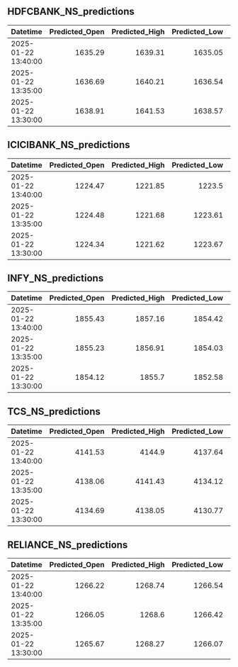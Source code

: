 ## HDFCBANK_NS_predictions
| Datetime            |   Predicted_Open |   Predicted_High |   Predicted_Low |   Predicted_Close |   Predicted_Volume |
|:--------------------|-----------------:|-----------------:|----------------:|------------------:|-------------------:|
| 2025-01-22 13:40:00 |          1635.29 |          1639.31 |         1635.05 |           1636.43 |            78566.3 |
| 2025-01-22 13:35:00 |          1636.69 |          1640.21 |         1636.54 |           1637.12 |            80629.6 |
| 2025-01-22 13:30:00 |          1638.91 |          1641.53 |         1638.57 |           1638.4  |            82811.2 |

## ICICIBANK_NS_predictions
| Datetime            |   Predicted_Open |   Predicted_High |   Predicted_Low |   Predicted_Close |   Predicted_Volume |
|:--------------------|-----------------:|-----------------:|----------------:|------------------:|-------------------:|
| 2025-01-22 13:40:00 |          1224.47 |          1221.85 |         1223.5  |           1225.11 |             106526 |
| 2025-01-22 13:35:00 |          1224.48 |          1221.68 |         1223.61 |           1225.16 |             115358 |
| 2025-01-22 13:30:00 |          1224.34 |          1221.62 |         1223.67 |           1225.32 |             127787 |

## INFY_NS_predictions
| Datetime            |   Predicted_Open |   Predicted_High |   Predicted_Low |   Predicted_Close |   Predicted_Volume |
|:--------------------|-----------------:|-----------------:|----------------:|------------------:|-------------------:|
| 2025-01-22 13:40:00 |          1855.43 |          1857.16 |         1854.42 |           1855.31 |            40273.4 |
| 2025-01-22 13:35:00 |          1855.23 |          1856.91 |         1854.03 |           1854.85 |            42635.5 |
| 2025-01-22 13:30:00 |          1854.12 |          1855.7  |         1852.58 |           1853.17 |            46821.7 |

## TCS_NS_predictions
| Datetime            |   Predicted_Open |   Predicted_High |   Predicted_Low |   Predicted_Close |   Predicted_Volume |
|:--------------------|-----------------:|-----------------:|----------------:|------------------:|-------------------:|
| 2025-01-22 13:40:00 |          4141.53 |          4144.9  |         4137.64 |           4143.77 |            19411.8 |
| 2025-01-22 13:35:00 |          4138.06 |          4141.43 |         4134.12 |           4140.07 |            18956.7 |
| 2025-01-22 13:30:00 |          4134.69 |          4138.05 |         4130.77 |           4136.31 |            18678.6 |

## RELIANCE_NS_predictions
| Datetime            |   Predicted_Open |   Predicted_High |   Predicted_Low |   Predicted_Close |   Predicted_Volume |
|:--------------------|-----------------:|-----------------:|----------------:|------------------:|-------------------:|
| 2025-01-22 13:40:00 |          1266.22 |          1268.74 |         1266.54 |           1267.04 |            85451.6 |
| 2025-01-22 13:35:00 |          1266.05 |          1268.6  |         1266.42 |           1266.96 |            89799.7 |
| 2025-01-22 13:30:00 |          1265.67 |          1268.27 |         1266.07 |           1266.63 |            97732.2 |

